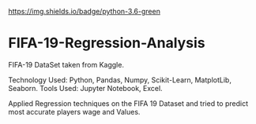 https://img.shields.io/badge/python-3.6-green

# FIFA-19-Regression-Analysis


FIFA-19 DataSet taken from Kaggle. 

Technology Used: Python, Pandas, Numpy, Scikit-Learn, MatplotLib, Seaborn.
Tools Used: Jupyter Notebook, Excel.


Applied Regression techniques on the FIFA 19 Dataset and tried to predict most accurate players wage and Values.
